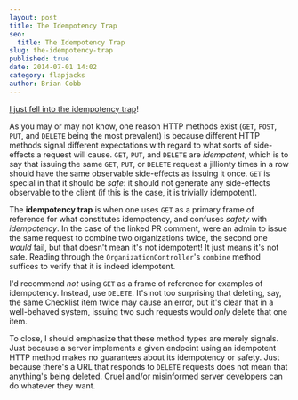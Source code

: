 ```yaml
---
layout: post
title: The Idempotency Trap
seo:
  title: The Idempotency Trap
slug: the-idempotency-trap
published: true
date: 2014-07-01 14:02
category: flapjacks
author: Brian Cobb
---
```


[I just fell into the idempotency trap][1]!

As you may or may not know, one reason HTTP methods exist (`GET`, `POST`, `PUT`, and `DELETE` being the most prevalent) is because different HTTP methods signal different expectations with regard to what sorts of side-effects a request will cause. `GET`, `PUT`, and `DELETE` are *idempotent*, which is to say that issuing the same `GET`, `PUT`, or `DELETE` request a jillionty times in a row should have the same observable side-effects as issuing it once. `GET` is special in that it should be *safe*: it should not generate any side-effects observable to the client (if this is the case, it is trivially idempotent).

The **idempotency trap** is when one uses `GET` as a primary frame of reference for what constitutes idempotency, and confuses *safety* with *idempotency*. In the case of the linked PR comment, were an admin to issue the same request to combine two organizations twice, the second one *would* fail, but that doesn't mean it's not idempotent! It just means it's not safe. Reading through the `OrganizationController`'s `combine` method suffices to verify that it is indeed idempotent.

I'd recommend *not* using `GET` as a frame of reference for examples of idempotency. Instead, use `DELETE`. It's not too surprising that deleting, say, the same Checklist item twice may cause an error, but it's clear that in a well-behaved system, issuing two such requests would *only* delete that one item.

To close, I should emphasize that these method types are merely signals. Just because a server implements a given endpoint using an idempotent HTTP method makes no guarantees about its idempotency or safety. Just because there's a URL that responds to `DELETE` requests does not mean that anything's being deleted. Cruel and/or misinformed server developers can do whatever they want.

 [1]: https://github.com/opscode/supermarket/pull/521/files#discussion_r14403201
